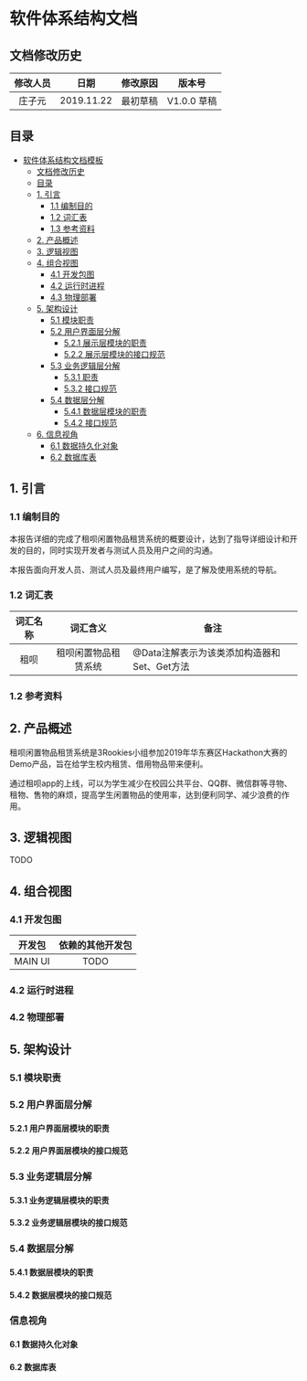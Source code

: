 # 软件体系结构文档

## 文档修改历史

| 修改人员 | 日期       | 修改原因 | 版本号      |
| :------: | ---------- | -------- | ----------- |
|  庄子元  | 2019.11.22 | 最初草稿 | V1.0.0 草稿 |

## 目录

- [软件体系结构文档模板](#软件体系结构文档模板)
  - [文档修改历史](#文档修改历史)
  - [目录](#目录)
  - [1. 引言](#1-引言)
    - [1.1 编制目的](#1.1-编制目的)
    - [1.2 词汇表](#1.2-词汇表)
    - [1.3 参考资料](#1.3-参考资料)
  - [2. 产品概述](#2-产品概述)
  - [3. 逻辑视图](#3-逻辑视图)
  - [4. 组合视图](#4-组合视图)
    - [4.1 开发包图](#4.1-开发包图)
    - [4.2 运行时进程](#4.2-运行时进程)
    - [4.3 物理部署](#4.3-物理部署)
  - [5. 架构设计](#5-架构设计)
    - [5.1 模块职责](#5.1-模块职责)
    - [5.2 用户界面层分解](#5.2-用户界面层分解)
      - [5.2.1 展示层模块的职责](#5.2.1-展示层模块的职责)
      - [5.2.2 展示层模块的接口规范](#5.2.2-展示层模块的接口规范)
    - [5.3 业务逻辑层分解](#5.3-业务逻辑层分解)
      - [5.3.1 职责](#5.3.1-职责)
      - [5.3.2 接口规范](#5.3.2-接口规范)
    - [5.4 数据层分解](#5.4-数据层分解)
      - [5.4.1 数据层模块的职责](#5.4.1-数据层模块的职责)
      - [5.4.2 接口规范](#5.4.2-接口规范)
  - [6. 信息视角](#6-信息视角)
    - [6.1 数据持久化对象](#6.1-数据持久化对象)
    - [6.2 数据库表](#6.2-数据库表)

## 1. 引言

### 1.1 编制目的

本报告详细的完成了租呗闲置物品租赁系统的概要设计，达到了指导详细设计和开发的目的，同时实现开发者与测试人员及用户之间的沟通。

本报告面向开发人员、测试人员及最终用户编写，是了解及使用系统的导航。

### 1.2 词汇表

| 词汇名称 |       词汇含义       | 备注                                        |
| :------: | :------------------: | ------------------------------------------- |
|   租呗   | 租呗闲置物品租赁系统 | @Data注解表示为该类添加构造器和Set、Get方法 |

### 1.2 参考资料

## 2. 产品概述

租呗闲置物品租赁系统是3Rookies小组参加2019年华东赛区Hackathon大赛的Demo产品，旨在给学生校内租赁、借用物品带来便利。

通过租呗app的上线，可以为学生减少在校园公共平台、QQ群、微信群等寻物、租物、售物的麻烦，提高学生闲置物品的使用率，达到便利同学、减少浪费的作用。

## 3. 逻辑视图

TODO

## 4. 组合视图

### 4.1 开发包图

| 开发包  | 依赖的其他开发包 |
| :-----: | :--------------: |
| MAIN UI |       TODO       |

### 4.2 运行时进程

### 4.2 物理部署

## 5. 架构设计

### 5.1 模块职责

### 5.2 用户界面层分解

#### 5.2.1 用户界面层模块的职责

#### 5.2.2 用户界面层模块的接口规范

### 5.3 业务逻辑层分解

#### 5.3.1 业务逻辑层模块的职责

#### 5.3.2 业务逻辑层模块的接口规范

### 5.4 数据层分解

#### 5.4.1 数据层模块的职责

#### 5.4.2 数据层模块的接口规范

### 信息视角

#### 6.1 数据持久化对象

#### 6.2 数据库表
